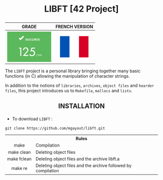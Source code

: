 # <p align="center">LIBFT [42 Project]</p>

<div align="center">
	<table>
		<tr><th>GRADE</th>
		<th>FRENCH VERSION</th></tr>
		<tr><th><img src="https://github.com/mgayout/mgayout/blob/main/img/note/125.png" height="100"></th>
		<th><a href= "https://github.com/mgayout/libft"><img src="https://github.com/mgayout/mgayout/blob/main/img/french.png" height="100"></a></th></tr>
	</table>
</div>

The `LIBFT` project is a personal library bringing together many basic functions (in C) allowing the manipulation of character strings.

In addition to the notions of `libraries`, `archives`, `object files` and `hearder files`, this project introduces us to `Makefile`, `mallocs` and `lists`.

## <p> </p>

## <p align="center">INSTALLATION</p>

* To download `LIBFT` :

```shell
git clone https://github.com/mgayout/libft.git
```
<div align="center">
	<table>
		<tr><th colspan="2" align="center">Rules</th></tr>
		<tr><td align="center">make</td>
		<td>Compilation</td></tr>
		<tr><td align="center">make clean</td>
		<td>Deleting object files</td></tr>
		<tr><td align="center">make fclean</td>
		<td>Deleting object files and the archive libft.a</td></tr>
		<tr><td align="center">make re</td>
		<td>Deleting object files and the archive followed by compilation</td></tr>
	</table>
</div>